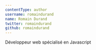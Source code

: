 ```yaml
---
contentType: author
username: romaindurand
name: Romain Durand
twitter: romaindurand
github: romaindurand
---
```

Développeur web spécialisé en Javascript
